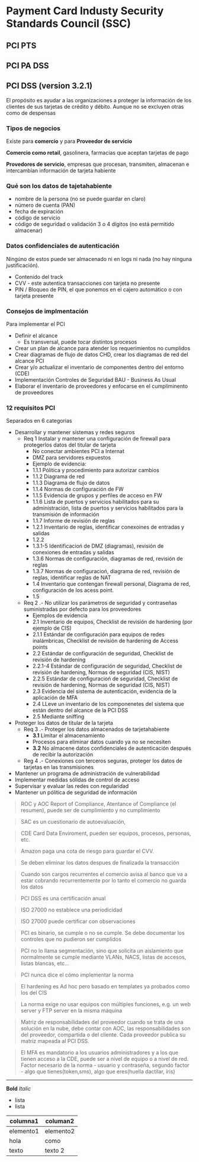 # Payment Card Industy Security Standards Council (SSC)

## PCI PTS

## PCI PA DSS

## PCI DSS (version 3.2.1)

El propósito es ayudar a las organizaciones a proteger la información de los clientes de sus tarjetas de crédito y débito. Aunque no se excluyen otras como de despensas

### Tipos de negocios
Existe para **comercio** y para **Proveedor de servicio**

**Comercio como retail**, gasolinera, farmacias que aceptan tarjetas de pago

**Provedores de servicio**, empresas que procesan, transmiten, almacenan e intercambian información de tarjeta habiente

### Qué son los datos de tajetahabiente

- nombre de la persona (no se puede guardar en claro)
- número de cuenta (PAN)
- fecha de expiración 
- código de servicio
- código de seguridad o validación 3 o 4 dígitos (no está permitido almacenar)

### Datos confidenciales de autenticación 
Ningúno de estos puede ser almacenado ni en logs ni nada (no hay ninguna justificación).
- Contenido del track
- CVV - este autentica transacciones con tarjeta no presente 
- PIN / Bloqueo de PIN, el que ponemos en el cajero automático o con tarjeta presente

### Consejos de implmentación
Para implementar el PCI
- Definir el alcance
    - Es transversal, puede tocar distintos procesos
- Crear un plan de alcance para atender los requerimientos no cumplidos
- Crear diagramas de flujo de datos CHD, crear los diagramas de red del alcance PCI
- Crear y/o actualizar el inventario de componentes dentro del entorno (CDE)
- Implementación Controles de Seguridad BAU - Business As Usual
- Elaborar el inventario de proveedores y enfocarse en el cumpliminento de proveedores

### 12 requisitos PCI

Separados en 6 categorias

- Desarrollar y mantener sistemas y redes seguros
    - Req 1  Instalar y mantener una configuración de firewall para protegerlos datos del titular de tarjeta
        - No conectar ambientes PCI a Internat
        - DMZ para servidores expuestos
        - Ejemplo de evidencia: 
        - 1.1.1 Pólitica y procedimiento para autorizar cambios
        - 1.1.2 Diagrama de red
        - 1.1.3 Diagrama de flujo de datos
        - 1.1.4 Normas de configuración de FW 
        - 1.1.5 Evidencia de grupos y perfiles de acceso en FW
        - 1.1.6 Lista de puertos y servicios habilitados para su administración, lista de puertos y servicios habilitados para la transmisión de información
        - 1.1.7 Informe de revisión de reglas
        - 1.2.1 Inventario de reglas, identificar conexoines de entradas y salidas
        - 1.2.2 
        - 1.3.1-5 Identificacioń de DMZ (diagramas), revisión de conexiones de entradas y salidas
        - 1.3.6 Normas de configuración, diagramas de red, revisión de reglas
        - 1.3.7 Normas de configuracioń, diagrama de red, revisión de reglas, identificar reglas de NAT
        - 1.4 Inventario que contengan firewall personal, Diagrama de red, configuración de los acess point.
        - 1.5 
    - Req 2 .- No utilizar los parámetros de seguridad y contraseñas suministradas por defecto para los proveedores
        - Ejemplos de evidencia
        - 2.1 Inventario de equipos, Checklist de revisión de hardening (por ejemplo de CIS)
        - 2.1.1 Estándar de configuración para equipos de redes inalámbricas, Checklist de revisión de hardening de Access points
        - 2.2 Estándar de configuración de seguridad, Checklist de revisión de hardening
        - 2.2.1-4 Estándar de configuración de seguridad, Checklist de revisión de hardening, Normas de seguridad (CIS, NIST)
        - 2.2.5 Estándar de configuracioń de seguridad, Checklist de revisión de hardening, Normas de seguridad (CIS, NIST)
        - 2.3 Evidencia del sistema de autenticación, evidencia de la aplicación de MFA
        - 2.4 LLeve un inventario de los componenetes del sistema que están dentro del alcance de la PCI DSS
        - 2.5 Mediante sniffing
- Proteger los datos de titular de la tarjeta
    - Req 3 .- Proteger los datos almacenados de tarjetahabiente
        - **3.1** Limitar el almacenamiento
        - Procesos para eliminar datos cuando ya no se necesiten
        - **3.2** No almacene datos confidenciales de autenticación después de recibir la autorización 
    - Reg 4 .- Conexiones con terceros seguras, proteger los datos de tarjetas en las transmisiones
- Mantener un programa de administración de vulnerabilidad
- Implementar medidas sólidas de control de acceso
- Supervisar y evaluar las redes con regularidad
- Mantener un pólitica de seguridad de información

> ROC y AOC Report of Compliance, Atentance of Compliance (el resumen), puede ser de cumplimiento y no cumplimiento

> SAC es un cuestionario de autoevaluación, 

> CDE Card Data Enviroment, pueden ser equipos, procesos, personas, etc.

> Amazon paga una cota de riesgo para guardar el CVV. 

> Se deben eliminar los datos despues de finalizada la transacción

> Cuando son cargos recurrentes el comercio avisa al banco que va a estar cobrando recurrentemente por lo tanto el comercio no guarda los datos 

> PCI DSS es una certificación anual

> ISO 27000 no establece una periodicidad

> ISO 27000 puede certificar con observaciones

> PCI es binario, se cumple o no se cumple. Se debe documentar los controles que no pudieron ser cumplidos

> PCI no lo llama segmentación, sino que solicita un aislamiento que normalmente se cumple mediante VLANs, NACS, listas de accesos, listas blancas, etc...

> PCI nunca dice el cómo implementar la norma

> El hardening es Ad hoc pero basado en templates ya probados como los del CIS

> La norma exige no usar equipos con múltiples funciones, e.g. un web server y FTP server en la misma máquina

> Matriz de responsabilidades del proveedor cuando se trata de una solución en la nube, debe contar con AOC, las responsabilidades son del proveedor, compartida o del cliente. Cada proveedor publica su matriz mapeada al PCI DSS.

> El MFA es mandatorio a los usuarios administradores y a los que tienen acceso a la CDE, puede ser a nivel de equipo o a nivel de red. Factor necesario de la norma - usuario y contraseña, segundo factor - algo que tienes(token,sms), algo que eres(huella dactilar, íris)  
---

**Bold**
*Italic*
- lista
- lista

|columna1|columan2|
|------|--------|
|elemento1| elemento2|
| hola | como |
|texto  | texto 2 |

